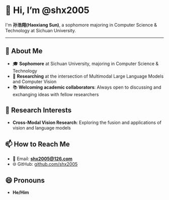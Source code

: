 # 👋 Hi, I’m @shx2005

I'm **孙浩翔(Haoxiang Sun)**, a sophomore majoring in Computer Science & Technology at Sichuan University.

---

## 🌟 About Me

- 🎓 **Sophomore** at Sichuan University, majoring in Computer Science & Technology
- 🌱 **Researching** at the intersection of Multimodal Large Language Models and Computer Vision
- 📚 **Welcoming academic collaborators**: Always open to discussing and exchanging ideas with fellow researchers

## 🔭 Research Interests

- **Cross-Modal Vision Research**: Exploring the fusion and applications of vision and language models

## 📫 How to Reach Me

- 📧 Email: **[shx2005@126.com](mailto\:shx2005@126.com)**
- 🌐 GitHub: [github.com/shx2005](https://github.com/shx2005)

## 😄 Pronouns

- **He/Him**


